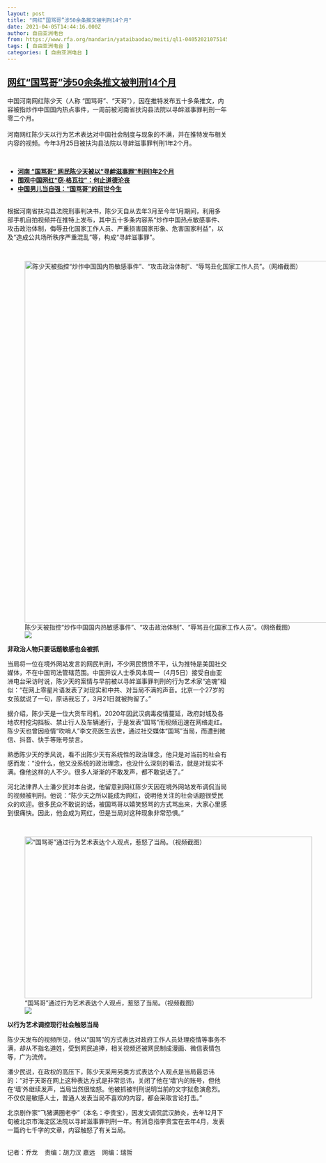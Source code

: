 ```yaml
---
layout: post
title: "网红“国骂哥”涉50余条推文被判刑14个月"
date: 2021-04-05T14:44:16.000Z
author: 自由亚洲电台
from: https://www.rfa.org/mandarin/yataibaodao/meiti/ql1-04052021075145.html
tags: [ 自由亚洲电台 ]
categories: [ 自由亚洲电台 ]
---
```

<!--1617633856000-->
[网红“国骂哥”涉50余条推文被判刑14个月](https://www.rfa.org/mandarin/yataibaodao/meiti/ql1-04052021075145.html)
------

<div>
<p>中国河南网红陈少天（人称 “国骂哥”、“天哥”），因在推特发布五十多条推文，内容被指炒作中国国内热点事件，一周前被河南省扶沟县法院以寻衅滋事罪判刑一年零二个月。<br/><br/>河南网红陈少天以行为艺术表达对中国社会制度与现象的不满，并在推特发布相关内容的视频。今年3月25日被扶沟县法院以寻衅滋事罪判刑1年2个月。</p><p><br/></p><ul><li><strong><a href="https://www.rfa.org/mandarin/Xinwen/8-04022021115600.html">河南 “国骂哥” 网民陈少天被以“寻衅滋事罪”判刑1年2个月</a></strong></li><li><strong><a href="https://www.rfa.org/mandarin/zhuanlan/jiluzhongguo/jlzg-05202020134221.html">围观中国网红“窃·格瓦拉”：何止道德沦丧</a></strong></li><li><a href="https://www.rfa.org/mandarin/zhuanlan/jiluzhongguo/jlzg-05122020104011.html"><strong>中国男儿当自强：“国骂哥”的前世今生</strong></a></li></ul><p><br/>根据河南省扶沟县法院刑事判决书，陈少天自从去年3月至今年1月期间，利用多部手机自拍视频并在推特上发布，其中五十多条内容系“炒作中国热点敏感事件、攻击政治体制，侮辱丑化国家工作人员、严重损害国家形象、危害国家利益”，以及“造成公共场所秩序严重混乱”等，构成“寻衅滋事罪”。</p><p><br/></p><p><figure class="image-richtext image-inline captioned" style="width:2085px;"><img alt="陈少天被指控“炒作中国国内热敏感事件”、“攻击政治体制”、“辱骂丑化国家工作人员”。（网络截图）" height="830" src="https://www.rfa.org/mandarin/yataibaodao/meiti/ql1-04052021075145.html/m0405-ql1p3-4.jpg/@@images/d93466c9-4387-4243-a9f0-6ed24b52bfd7.jpeg" title="m0405-ql1p3-4.jpg" width="2085"/><figcaption class="image-caption">陈少天被指控“炒作中国国内热敏感事件”、“攻击政治体制”、“辱骂丑化国家工作人员”。（网络截图）</figcaption><small></small><div id="zoomattribute"><a data-caption="陈少天被指控“炒作中国国内热敏感事件”、“攻击政治体制”、“辱骂丑化国家工作人员”。（网络截图）" data-fancybox="" href="https://www.rfa.org/mandarin/yataibaodao/meiti/ql1-04052021075145.html/m0405-ql1p3-4.jpg" id="single_image" title="陈少天被指控“炒作中国国内热敏感事件”、“攻击政治体制”、“辱骂丑化国家工作人员”。（网络截图）"><img src="/++plone++rfa-resources/img/icon-zoom.png"/></a></div></figure></p><p><strong>非政治人物只要话题敏感也会被抓</strong></p><p>当局将一位在境外网站发言的网民判刑，不少网民愤愤不平，认为推特是美国社交媒体，不在中国司法管辖范围。中国异议人士季风本周一（4月5日）接受自由亚洲电台采访时说，陈少天的案情与早前被以寻衅滋事罪判刑的行为艺术家“追魂”相似：“在网上零星片语发表了对现实和中共、对当局不满的声音。北京一个27岁的女孩就说了一句，原话我忘了，3月21日就被拘留了。”</p><p>据介绍，陈少天是一位大货车司机，2020年因武汉病毒疫情蔓延，政府封城及各地农村挖沟挡板、禁止行人及车辆通行，于是发表“国骂”而视频迅速在网络走红。陈少天也曾因疫情“吹哨人”李文亮医生去世，通过社交媒体“国骂”当局，而遭到微信、抖音、快手等账号禁言。</p><p>熟悉陈少天的季风说，看不出陈少天有系统性的政治理念，他只是对当前的社会有感而发：“没什么，他又没系统的政治理念，也没什么深刻的看法，就是对现实不满。像他这样的人不少。很多人渐渐的不敢发声，都不敢说话了。”</p><p>河北法律界人士潘少民对本台说，他留意到网红陈少天因在境外网站发布调侃当局的视频被判刑。他说：“陈少天之所以能成为网红，说明他关注的社会话题很受民众的欢迎。很多民众不敢说的话，被国骂哥以嬉笑怒骂的方式骂出来，大家心里感到很痛快。因此，他会成为网红，但是当局对这种现象非常恐惧。”</p><p><br/></p><p><figure class="image-richtext image-inline captioned" style="width:660px;"><img alt="“国骂哥”通过行为艺术表达个人观点，惹怒了当局。（视频截图）" height="371" src="https://www.rfa.org/mandarin/yataibaodao/meiti/ql1-04052021075145.html/ql1p.jpg/@@images/f990e21c-72b9-4fd9-aee1-c5a31ab745e5.jpeg" title="ql1p.jpg" width="660"/><figcaption class="image-caption">“国骂哥”通过行为艺术表达个人观点，惹怒了当局。（视频截图）</figcaption><small></small><div id="zoomattribute"><a data-caption="“国骂哥”通过行为艺术表达个人观点，惹怒了当局。（视频截图）" data-fancybox="" href="https://www.rfa.org/mandarin/yataibaodao/meiti/ql1-04052021075145.html/ql1p.jpg" id="single_image" title="“国骂哥”通过行为艺术表达个人观点，惹怒了当局。（视频截图）"><img src="/++plone++rfa-resources/img/icon-zoom.png"/></a></div></figure></p><p><strong>以行为艺术调控现行社会触怒当局</strong></p><p>陈少天发布的视频所见，他以“国骂”的方式表达对政府工作人员处理疫情等事务不满，却从不指名道姓，受到网民追捧，相关视频还被网民制成漫画、微信表情包等，广为流传。</p><p>潘少民说，在政权的高压下，陈少天采用另类方式表达个人观点是当局最忌讳的：“对于天哥在网上这种表达方式是非常忌讳，关闭了他在‘墙’内的账号，但他在‘墙’外继续发声，当局当然很恼怒。他被抓被判刑说明当前的文字狱愈演愈烈。不仅仅是敏感人士，普通人发表当局不喜欢的内容，都会采取言论打击。”</p><p>北京剧作家“飞猪满圈老李”（本名：李贵宝），因发文调侃武汉肺炎，去年12月下旬被北京市海淀区法院以寻衅滋事罪判刑一年。有消息指李贵宝在去年4月，发表一篇约七千字的文章，内容触怒了有关当局。</p><p><br/>记者：乔龙    责编：胡力汉 嘉远    网编：瑞哲</p>
</div>

